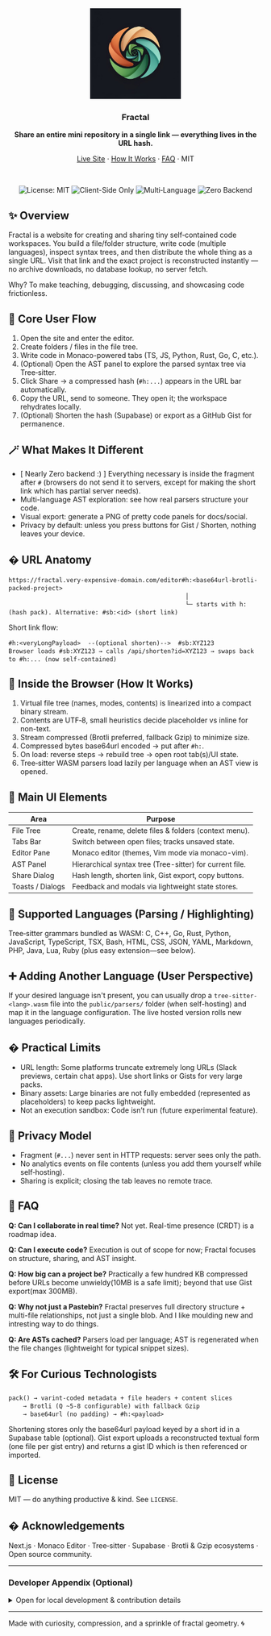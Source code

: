 <div align="center">

<!-- LOGO AREA -->
<img src="./Fractal-logo.jpeg" alt="Fractal Logo" width="180" />

### Fractal
<strong>Share an entire mini repository in a single link — everything lives in the URL hash.</strong>

[Live Site](https://YOUR-LIVE-URL-HERE) · [How It Works](#-how-it-works) · [FAQ](#-faq) · MIT

<br/>

![License: MIT](https://img.shields.io/badge/License-MIT-blue.svg)
![Client-Side Only](https://img.shields.io/badge/Data-Stays%20Local-success)
![Multi‑Language](https://img.shields.io/badge/Langs-15%2B-informational)
![Zero Backend](https://img.shields.io/badge/Server-Roundtrip%200-purple)

</div>

## ✨ Overview
Fractal is a website for creating and sharing tiny self‑contained code workspaces. You build a file/folder structure, write code (multiple languages), inspect syntax trees, and then distribute the whole thing as a single URL. Visit that link and the exact project is reconstructed instantly — no archive downloads, no database lookup, no server fetch.

Why? To make teaching, debugging, discussing, and showcasing code frictionless.

## 🧭 Core User Flow
1. Open the site and enter the editor.
2. Create folders / files in the file tree.
3. Write code in Monaco-powered tabs (TS, JS, Python, Rust, Go, C, etc.).
4. (Optional) Open the AST panel to explore the parsed syntax tree via Tree‑sitter.
5. Click Share → a compressed hash (`#h:...`) appears in the URL bar automatically.
6. Copy the URL, send to someone. They open it; the workspace rehydrates locally.
7. (Optional) Shorten the hash (Supabase) or export as a GitHub Gist for permanence.

## 🪄 What Makes It Different
- [ Nearly Zero backend :) ] Everything necessary is inside the fragment after `#` (browsers do not send it to servers, except for making the short link which has partial server needs).
- Multi-language AST exploration: see how real parsers structure your code.
- Visual export: generate a PNG of pretty code panels for docs/social.
- Privacy by default: unless you press buttons for Gist / Shorten, nothing leaves your device.

## � URL Anatomy
```
https://fractal.very-expensive-domain.com/editor#h:<base64url-brotli-packed-project>
				                                 │
				                                 └─ starts with h: (hash pack). Alternative: #sb:<id> (short link)
```

Short link flow:
```
#h:<veryLongPayload>  --(optional shorten)-->  #sb:XYZ123
Browser loads #sb:XYZ123 → calls /api/shorten?id=XYZ123 → swaps back to #h:... (now self-contained)
```

## 🧪 Inside the Browser (How It Works)
1. Virtual file tree (names, modes, contents) is linearized into a compact binary stream.
2. Contents are UTF‑8, small heuristics decide placeholder vs inline for non-text.
3. Stream compressed (Brotli preferred, fallback Gzip) to minimize size.
4. Compressed bytes base64url encoded → put after `#h:`.
5. On load: reverse steps → rebuild tree → open root tab(s)/UI state.
6. Tree‑sitter WASM parsers load lazily per language when an AST view is opened.

## 🧱 Main UI Elements
| Area | Purpose |
| --- | --- |
| File Tree | Create, rename, delete files & folders (context menu). |
| Tabs Bar | Switch between open files; tracks unsaved state. |
| Editor Pane | Monaco editor (themes, Vim mode via monaco-vim). |
| AST Panel | Hierarchical syntax tree (Tree-sitter) for current file. |
| Share Dialog | Hash length, shorten link, Gist export, copy buttons. |
| Toasts / Dialogs | Feedback and modals via lightweight state stores. |

## 🧠 Supported Languages (Parsing / Highlighting)
Tree‑sitter grammars bundled as WASM: C, C++, Go, Rust, Python, JavaScript, TypeScript, TSX, Bash, HTML, CSS, JSON, YAML, Markdown, PHP, Java, Lua, Ruby (plus easy extension—see below).

## ➕ Adding Another Language (User Perspective)
If your desired language isn't present, you can usually drop a `tree-sitter-<lang>.wasm` file into the `public/parsers/` folder (when self-hosting) and map it in the language configuration. The live hosted version rolls new languages periodically.

## � Practical Limits
- URL length: Some platforms truncate extremely long URLs (Slack previews, certain chat apps). Use short links or Gists for very large packs.
- Binary assets: Large binaries are not fully embedded (represented as placeholders) to keep packs lightweight.
- Not an execution sandbox: Code isn’t run (future experimental feature).

## 🔐 Privacy Model
- Fragment (`#...`) never sent in HTTP requests: server sees only the path.
- No analytics events on file contents (unless you add them yourself while self‑hosting).
- Sharing is explicit; closing the tab leaves no remote trace.

## 🧾 FAQ
**Q: Can I collaborate in real time?**  Not yet. Real-time presence (CRDT) is a roadmap idea.

**Q: Can I execute code?**  Execution is out of scope for now; Fractal focuses on structure, sharing, and AST insight.

**Q: How big can a project be?**  Practically a few hundred KB compressed before URLs become unwieldy(10MB is a safe limit); beyond that use Gist export(max 300MB).

**Q: Why not just a Pastebin?**  Fractal preserves full directory structure + multi-file relationships, not just a single blob. And I like moulding new and intresting way to do things.

**Q: Are ASTs cached?**  Parsers load per language; AST is regenerated when the file changes (lightweight for typical snippet sizes).

## 🛠 For Curious Technologists
```
pack() → varint-coded metadata + file headers + content slices
	→ Brotli (Q ~5-8 configurable) with fallback Gzip
	→ base64url (no padding) → #h:<payload>
```
Shortening stores only the base64url payload keyed by a short id in a Supabase table (optional). Gist export uploads a reconstructed textual form (one file per gist entry) and returns a gist ID which is then referenced or imported.

## 📝 License
MIT — do anything productive & kind. See `LICENSE`.

## � Acknowledgements
Next.js · Monaco Editor · Tree‑sitter · Supabase · Brotli & Gzip ecosystems · Open source community.

---

### Developer Appendix (Optional)
<details>
<summary>Open for local development & contribution details</summary>

Clone & run:
```bash
git clone https://github.com/AtharvRG/fractal.git
cd fractal
npm install
npm run dev
```

Environment (optional):
```
GITHUB_CLIENT_ID=... (Didn't implement yet!)
GITHUB_CLIENT_SECRET=... (In Progress)
NEXT_PUBLIC_SUPABASE_URL=...
NEXT_PUBLIC_SUPABASE_ANON_KEY=...
```

Tests:
```bash
npm test
```

Build:
```bash
npm run build && npm start
```

Contribution ideas: new parser WASMs, AST UI enhancements, compression tweaks, collaborative layer prototype.

</details>

---

Made with curiosity, compression, and a sprinkle of fractal geometry. 🌀
